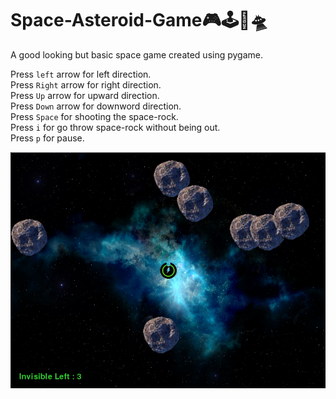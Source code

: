 # Space-Asteroid-Game🎮🕹🚀🛸
A good looking but basic space game created using pygame.

Press ```left``` arrow for left direction.\
Press ```Right``` arrow for right direction.\
Press ```Up``` arrow for upward direction.\
Press ```Down``` arrow for downword direction.\
Press ```Space``` for shooting the space-rock.\
Press ```i``` for go throw space-rock without being out.\
Press ```p``` for pause.

![This is an image](Screenshot-game.png)

